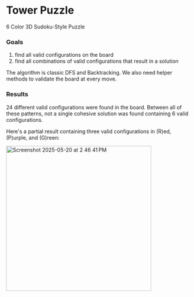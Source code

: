# Tower Puzzle
6 Color 3D Sudoku-Style Puzzle

### Goals
1. find all valid configurations on the board
2. find all combinations of valid configurations that result in a solution

The algorithm is classic DFS and Backtracking. We also need helper methods to validate the board at every move.

### Results
24 different valid configurations were found in the board.
Between all of these patterns, not a single cohesive solution was found containing 6 valid configurations.

Here's a partial result containing three valid configurations in (R)ed, (P)urple, and (G)reen:

<img width="392" alt="Screenshot 2025-05-20 at 2 46 41 PM" src="https://github.com/user-attachments/assets/7adbdebf-1caf-44ee-b145-6eae3ec45ad3" />
